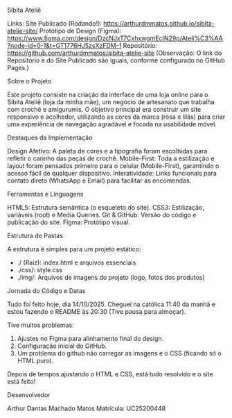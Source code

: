 Sibita Ateliê

Links:
Site Publicado (Rodando!): https://arthurdmmatos.github.io/sibita-atelie-site/ 
Protótipo de Design (Figma): https://www.figma.com/design/DzcNJxT7CxhxwgmEcIN29p/Ateli%C3%AA?node-id=0-1&t=GT1776HJ5zsXzFDM-1
Repositório: https://github.com/arthurdmmatos/sibita-atelie-site 
(Observação: O link do Repositório e do Site Publicado são iguais, conforme configurado no GitHub Pages.)

Sobre o Projeto

Este projeto consiste na criação da interface de uma loja online para o Sibita Ateliê (loja da minha mãe), um negócio de artesanato que trabalha com crochê e amigurumis. O objetivo principal era construir um site responsivo e acolhedor, utilizando as cores da marca (rosa e lilás) para criar uma experiência de navegação agradável e focada na usabilidade móvel.

Destaques da Implementação

Design Afetivo: A paleta de cores e a tipografia foram escolhidas para refletir o carinho das peças de crochê.
Mobile-First: Toda a estilização e layout foram pensados primeiro para o celular (Mobile-First), garantindo o acesso fácil de qualquer dispositivo.
Interatividade: Links funcionais para contato direto (WhatsApp e Email) para facilitar as encomendas.

Ferramentas e Linguagens

HTML5: Estrutura semântica (o esqueleto do site).
CSS3: Estilização, variáveis (root) e Media Queries.
Git & GitHub: Versão do código e publicação do site.
Figma: Protótipo visual.

Estrutura de Pastas

A estrutura é simples para um projeto estático:
- ./ (Raiz): index.html e arquivos essenciais
- ./css/: style.css
- ./img/: Arquivos de imagens do projeto (logo, fotos dos produtos)

Jornada do Código e Datas

Tudo foi feito hoje, dia 14/10/2025. Cheguei na católica 11:40 da manhã e estou fazendo o README às 20:30 (Tive pausa para almoçar).

Tive muitos problemas:
1.  Ajustes no Figma para alinhamento final do design.
2.  Configuração inicial do GitHub.
3.  Um problema do github não carregar as imagens e o CSS (ficando só o HTML puro).

Depois de tempos ajustando o HTML e CSS, está tudo resolvido e o site está feito!

Desenvolvedor

Arthur Dantas Machado Matos 
Matrícula: UC25200448
